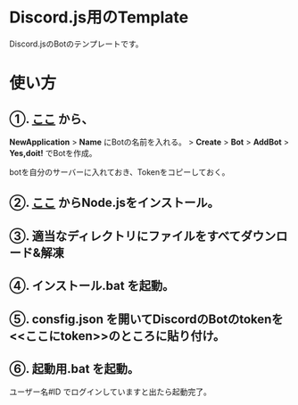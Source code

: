 # Discord.js用のTemplate

Discord.jsのBotのテンプレートです。

# 使い方

## ①. [ここ](https://discord.com/developers/applications) から、

**NewApplication** > **Name** にBotの名前を入れる。 > **Create** > **Bot** > **AddBot** > **Yes,doit!** でBotを作成。

botを自分のサーバーに入れておき、Tokenをコピーしておく。


## ②. [ここ](https://nodejs.org/) からNode.jsをインストール。

## ③. 適当なディレクトリにファイルをすべてダウンロード&解凍

## ④. **インストール.bat** を起動。

## ⑤. **consfig.json** を開いてDiscordのBotのtokenを<<ここにtoken>>のところに貼り付け。

## ⑥. **起動用.bat** を起動。

ユーザー名#ID でログインしていますと出たら起動完了。
